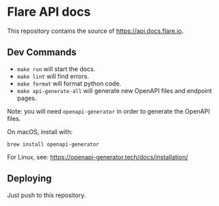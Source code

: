 # Flare API docs

This repository contains the source of https://api.docs.flare.io.

## Dev Commands

- `make run` will start the docs.
- `make lint` will find errors.
- `make format` will format python code.
- `make api-generate-all` will generate new OpenAPI files and endpoint pages.

Note: you will need `openapi-generator` in order to generate the OpenAPI files.

On macOS, install with:

    brew install openapi-generator

For Linux, see: https://openapi-generator.tech/docs/installation/

## Deploying

Just push to this repository.
